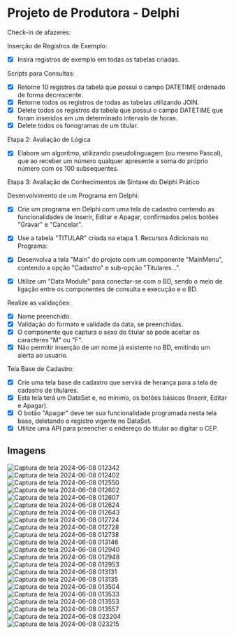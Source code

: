 # Projeto de Produtora - Delphi

Check-in de afazeres:

Inserção de Registros de Exemplo:

- [x] Insira registros de exemplo em todas as tabelas criadas.

Scripts para Consultas:

- [x] Retorne 10 registros da tabela que possui o campo DATETIME ordenado de forma decrescente.
- [x] Retorne todos os registros de todas as tabelas utilizando JOIN.
- [x] Delete todos os registros da tabela que possui o campo DATETIME que foram inseridos em um determinado intervalo de horas.
- [x] Delete todos os fonogramas de um titular.

Etapa 2: Avaliação de Lógica

- [x] Elabore um algoritmo, utilizando pseudolinguagem (ou mesmo Pascal), que ao receber um número qualquer apresente a soma do próprio número com os 100 subsequentes.

Etapa 3: Avaliação de Conhecimentos de Sintaxe do Delphi
Prático

Desenvolvimento de um Programa em Delphi:

- [x] Crie um programa em Delphi com uma tela de cadastro contendo as funcionalidades de Inserir, Editar e Apagar, confirmados pelos botões "Gravar" e "Cancelar".
- [x] Use a tabela "TITULAR" criada na etapa 1.
Recursos Adicionais no Programa:

- [x] Desenvolva a tela "Main" do projeto com um componente "MainMenu", contendo a opção "Cadastro" e sub-opção "Titulares...".
- [x] Utilize um "Data Module" para conectar-se com o BD, sendo o meio de ligação entre os componentes de consulta e execução e o BD.

Realize as validações:

- [x] Nome preenchido.
- [x] Validação do formato e validade da data, se preenchidas.
- [x] O componente que captura o sexo do titular só pode aceitar os caracteres "M" ou "F".
- [x] Não permitir inserção de um nome já existente no BD, emitindo um alerta ao usuário.

Tela Base de Cadastro:

- [x] Crie uma tela base de cadastro que servirá de herança para a tela de cadastro de titulares.
- [x] Esta tela terá um DataSet e, no mínimo, os botões básicos (Inserir, Editar e Apagar).
- [x] O botão "Apagar" deve ter sua funcionalidade programada nesta tela base, deletando o registro vigente no DataSet.
- [x] Utilize uma API para preencher o endereço do titular ao digitar o CEP.

## Imagens
![Captura de tela 2024-06-08 012342](https://github.com/henrique-souza/hss_produtora/assets/72718207/bdc3255e-b830-431d-a50d-36ee1eb1bfdc)
![Captura de tela 2024-06-08 012402](https://github.com/henrique-souza/hss_produtora/assets/72718207/1ac2206f-c11a-4e34-b277-9a0a2a60f891)
![Captura de tela 2024-06-08 012550](https://github.com/henrique-souza/hss_produtora/assets/72718207/ac9815ff-1962-4847-b96f-3113d8a08f99)
![Captura de tela 2024-06-08 012602](https://github.com/henrique-souza/hss_produtora/assets/72718207/0f84175f-a300-4397-b843-cc6313fdb64d)
![Captura de tela 2024-06-08 012607](https://github.com/henrique-souza/hss_produtora/assets/72718207/fea2350a-f980-4e0d-a17a-661f4e3568ac)
![Captura de tela 2024-06-08 012624](https://github.com/henrique-souza/hss_produtora/assets/72718207/3d10ac3e-ae73-4c3e-8ecc-9bd3463c6bb7)
![Captura de tela 2024-06-08 012643](https://github.com/henrique-souza/hss_produtora/assets/72718207/c92c4420-36a3-42c3-b63b-f95148d48699)
![Captura de tela 2024-06-08 012724](https://github.com/henrique-souza/hss_produtora/assets/72718207/f6f592e4-e499-444b-9e90-d24d47de82c3)
![Captura de tela 2024-06-08 012728](https://github.com/henrique-souza/hss_produtora/assets/72718207/0be23986-34ce-4148-a57a-c0d50b469098)
![Captura de tela 2024-06-08 012738](https://github.com/henrique-souza/hss_produtora/assets/72718207/3e77cd33-9043-4257-9b10-fee04cdfa47a)
![Captura de tela 2024-06-08 013146](https://github.com/henrique-souza/hss_produtora/assets/72718207/261044e5-c107-49a8-809a-103df2c55d1a)
![Captura de tela 2024-06-08 012940](https://github.com/henrique-souza/hss_produtora/assets/72718207/0245e757-07a6-45d2-8d6a-f52e8ce6c231)
![Captura de tela 2024-06-08 012948](https://github.com/henrique-souza/hss_produtora/assets/72718207/64ee135b-0476-472d-b8ad-8b469090fa50)
![Captura de tela 2024-06-08 012953](https://github.com/henrique-souza/hss_produtora/assets/72718207/7b76b4d9-8676-4024-8b2d-432504d525f3)
![Captura de tela 2024-06-08 013131](https://github.com/henrique-souza/hss_produtora/assets/72718207/4d76a4fb-dcc2-4be2-bea9-6a8041f7b73d)
![Captura de tela 2024-06-08 013135](https://github.com/henrique-souza/hss_produtora/assets/72718207/7dee3bc5-07d5-42b5-9f6b-3db5ad6b8a9b)
![Captura de tela 2024-06-08 013504](https://github.com/henrique-souza/hss_produtora/assets/72718207/72beba2e-aef1-44fa-b4b1-23c87fe2733e)
![Captura de tela 2024-06-08 013533](https://github.com/henrique-souza/hss_produtora/assets/72718207/90c9f860-26fd-443a-a6e1-fd5b5137213b)
![Captura de tela 2024-06-08 013553](https://github.com/henrique-souza/hss_produtora/assets/72718207/913f044b-5723-43d0-8673-4fe2dc7cb576)
![Captura de tela 2024-06-08 013557](https://github.com/henrique-souza/hss_produtora/assets/72718207/8eb4f9eb-ba8b-4899-bc42-803a8be579e0)
![Captura de tela 2024-06-08 023204](https://github.com/henrique-souza/hss_produtora/assets/72718207/99ab31bf-ee63-4a0b-b500-07a123827316)
![Captura de tela 2024-06-08 023215](https://github.com/henrique-souza/hss_produtora/assets/72718207/9dc8f2f9-5d1d-4deb-8bf5-6ec0e76e18e7)







